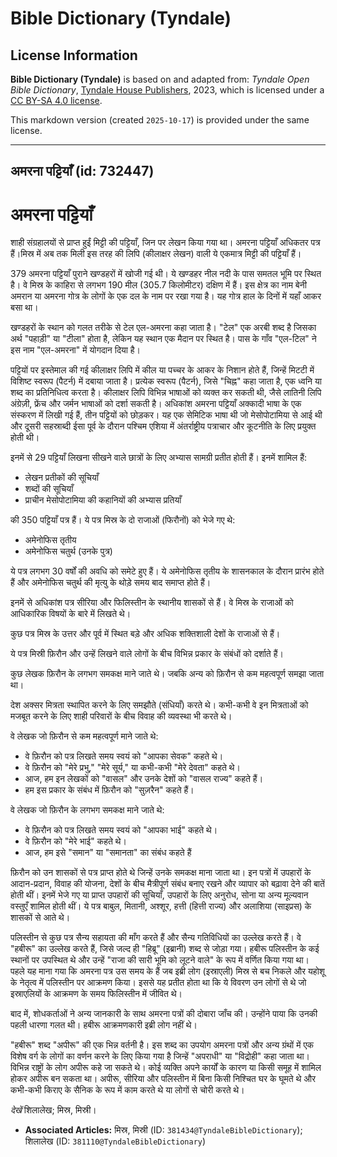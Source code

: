 # Bible Dictionary (Tyndale)

## License Information

**Bible Dictionary (Tyndale)** is based on and adapted from: _Tyndale Open Bible Dictionary_, [Tyndale House Publishers](https://tyndaleopenresources.com/), 2023, which is licensed under a [CC BY-SA 4.0 license](https://creativecommons.org/licenses/by-sa/4.0/legalcode.en).

This markdown version (created `2025-10-17`) is provided under the same license.



--------------------------------

## अमरना पट्टियाँ (id: 732447)

अमरना पट्टियाँ
==============

शाही संग्रहालयों से प्राप्त हुईं मिट्टी की पट्टियाँ, जिन पर लेखन किया गया था। अमरना पट्टियाँ अधिकतर पत्र हैं।मिस्र में अब तक मिली इस तरह की लिपि (कीलाक्षर लेखन) वाली ये एकमात्र मिट्टी की पट्टियाँ हैं।

379 अमरना पट्टियाँ पुराने खण्डहरों में खोजी गई थी। ये खण्डहर नील नदी के पास समतल भूमि पर स्थित है। वे मिस्र के काहिरा से लगभग 190 मील (305\.7 किलोमीटर) दक्षिण में हैं। इस क्षेत्र का नाम बेनी अमरान या अमरना गोत्र के लोगों के एक दल के नाम पर रखा गया है। यह गोत्र हाल के दिनों में यहाँ आकर बसा था।

खण्डहरों के स्थान को गलत तरीके से टेल एल\-अमरना कहा जाता है। "टेल" एक अरबी शब्द है जिसका अर्थ "पहाड़ी" या "टीला" होता है, लेकिन यह स्थान एक मैदान पर स्थित है। पास के गाँव "एल\-टिल" ने इस नाम "एल\-अमरना" में योगदान दिया है।

पट्टियों पर इस्तेमाल की गई कीलाक्षर लिपि में कील या पच्चर के आकर के निशान होते हैं, जिन्हें मिटटी में विशिष्ट स्वरूप (पैटर्न) में दबाया जाता है। प्रत्येक स्वरूप (पैटर्न), जिसे "चिह्न" कहा जाता है, एक ध्वनि या शब्द का प्रतिनिधित्व करता है। कीलाक्षर लिपि विभिन्न भाषाओं को व्यक्त कर सकती थी, जैसे लातिनी लिपि अंग्रेज़ी, फ्रेंच और जर्मन भाषाओं को दर्शा सकती है। अधिकांश अमरना पट्टियाँ अक्कादी भाषा के एक संस्करण में लिखी गई हैं, तीन पट्टियों को छोड़कर। यह एक सेमिटिक भाषा थी जो मेसोपोटामिया से आई थी और दूसरी सहस्राब्दी ईसा पूर्व के दौरान पश्चिम एशिया में अंतर्राष्ट्रीय पत्राचार और कूटनीति के लिए प्रयुक्त होती थी।

इनमें से 29 पट्टियाँ लिखना सीखने वाले छात्रों के लिए अभ्यास सामग्री प्रतीत होती हैं। इनमें शामिल हैं:

* लेखन प्रतीकों की सूचियाँ
* शब्दों की सूचियाँ
* प्राचीन मेसोपोटामिया की कहानियों की अभ्यास प्रतियाँ

की 350 पट्टियाँ पत्र हैं। ये पत्र मिस्र के दो राजाओं (फिरौनों) को भेजे गए थे:

* अमेनोफिस तृतीय
* अमेनोफिस चतुर्थ (उनके पुत्र)

ये पत्र लगभग 30 वर्षों की अवधि को समेटे हुए हैं। ये अमेनोफिस तृतीय के शासनकाल के दौरान प्रारंभ होते हैं और अमेनोफिस चतुर्थ की मृत्यु के थोड़े समय बाद समाप्त होते हैं।

इनमें से अधिकांश पत्र सीरिया और फिलिस्तीन के स्थानीय शासकों से हैं। वे मिस्र के राजाओं को आधिकारिक विषयों के बारे में लिखते थे।

कुछ पत्र मिस्र के उत्तर और पूर्व में स्थित बड़े और अधिक शक्तिशाली देशों के राजाओं से हैं।

ये पत्र मिस्री फ़िरौन और उन्हें लिखने वाले लोगों के बीच विभिन्न प्रकार के संबंधों को दर्शाते हैं।

कुछ लेखक फ़िरौन के लगभग समकक्ष माने जाते थे। जबकि अन्य को फ़िरौन से कम महत्वपूर्ण समझा जाता था।

देश अक्सर मित्रता स्थापित करने के लिए समझौते (संधियाँ) करते थे। कभी\-कभी वे इन मित्रताओं को मजबूत करने के लिए शाही परिवारों के बीच विवाह की व्यवस्था भी करते थे।

वे लेखक जो फ़िरौन से कम महत्वपूर्ण माने जाते थे:

* वे फ़िरौन को पत्र लिखते समय स्वयं को "आपका सेवक" कहते थे।
* वे फ़िरौन को "मेरे प्रभु," "मेरे सूर्य," या कभी\-कभी "मेरे देवता" कहते थे।
* आज, हम इन लेखकों को "वासल" और उनके देशों को "वासल राज्य" कहते हैं।
* हम इस प्रकार के संबंध में फ़िरौन को "सुज़रैन" कहते हैं।

वे लेखक जो फ़िरौन के लगभग समकक्ष माने जाते थे:

* वे फ़िरौन को पत्र लिखते समय स्वयं को "आपका भाई" कहते थे।
* वे फ़िरौन को "मेरे भाई" कहते थे।
* आज, हम इसे "समान" या "समानता" का संबंध कहते हैं

फ़िरौन को उन शासकों से पत्र प्राप्त होते थे जिन्हें उनके समकक्ष माना जाता था। इन पत्रों में उपहारों के आदान\-प्रदान, विवाह की योजना, देशों के बीच मैत्रीपूर्ण संबंध बनाए रखने और व्यापार को बढ़ावा देने की बातें होती थीं। इनमें भेजे गए या प्राप्त उपहारों की सूचियाँ, उपहारों के लिए अनुरोध, सोना या अन्य मूल्यवान वस्तुएँ शामिल होती थीं। ये पत्र बाबुल, मितानी, अश्शूर, हत्ती (हित्ती राज्य) और अलाशिया (साइप्रस) के शासकों से आते थे।

पलिस्तीन से कुछ पत्र सैन्य सहायता की माँग करते हैं और सैन्य गतिविधियों का उल्लेख करते हैं। वे "हबीरू" का उल्लेख करते हैं, जिसे जल्द ही "हिब्रू" (इब्रानी) शब्द से जोड़ा गया। हबीरू पलिस्तीन के कई स्थानों पर उपस्थित थे और उन्हें "राजा की सारी भूमि को लूटने वाले" के रूप में वर्णित किया गया था। पहले यह माना गया कि अमरना पत्र उस समय के हैं जब इब्री लोग (इस्राएली) मिस्र से बच निकले और यहोशू के नेतृत्व में पलिस्तीन पर आक्रमण किया। इससे यह प्रतीत होता था कि ये विवरण उन लोगों से थे जो इस्राएलियों के आक्रमण के समय फिलिस्तीन में जीवित थे।

बाद में, शोधकर्ताओं ने अन्य जानकारी के साथ अमरना पत्रों की दोबारा जाँच की। उन्होंने पाया कि उनकी पहली धारणा गलत थी। हबीरू आक्रमणकारी इब्री लोग नहीं थे।

"हबीरू" शब्द "अपीरू" की एक भिन्न वर्तनी है। इस शब्द का उपयोग अमरना पत्रों और अन्य ग्रंथों में एक विशेष वर्ग के लोगों का वर्णन करने के लिए किया गया है जिन्हें "अपराधी" या "विद्रोही" कहा जाता था। विभिन्न राष्ट्रों के लोग अपीरू कहे जा सकते थे। कोई व्यक्ति अपने कार्यों के कारण या किसी समूह में शामिल होकर अपीरू बन सकता था। अपीरू, सीरिया और पलिस्तीन में बिना किसी निश्चित घर के घूमते थे और कभी\-कभी किराए के सैनिक के रूप में काम करते थे या लोगों से चोरी करते थे।

*देखें* शिलालेख; मिस्र, मिस्री।

* **Associated Articles:** मिस्र, मिस्री (ID: `381434@TyndaleBibleDictionary`); शिलालेख (ID: `381110@TyndaleBibleDictionary`)

